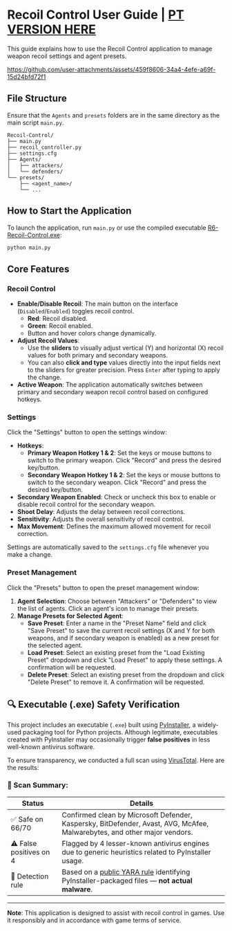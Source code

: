 # Recoil Control User Guide | [PT VERSION HERE](https://github.com/DragaoTI/R6-Recoil-Control/blob/main/README.md)

This guide explains how to use the Recoil Control application to manage weapon recoil settings and agent presets.

https://github.com/user-attachments/assets/459f8606-34a4-4efe-a69f-15d24bfd72f1

## File Structure

Ensure that the `Agents` and `presets` folders are in the same directory as the main script `main.py`.

```
Recoil-Control/
├── main.py
├── recoil_controller.py
├── settings.cfg
├── Agents/
│   ├── attackers/
│   └── defenders/
└── presets/
    ├── <agent_name>/
    └── ...
```

## How to Start the Application

To launch the application, run `main.py` or use the compiled executable [R6-Recoil-Control.exe](https://github.com/K1ngPT-X/R6-Recoil-Control/releases/download/v1.0.2/R6-Recoil-Control.exe):

```bash
python main.py
```

## Core Features

### Recoil Control

*   **Enable/Disable Recoil**: The main button on the interface (`Disabled`/`Enabled`) toggles recoil control.
    *   **Red**: Recoil disabled.
    *   **Green**: Recoil enabled.
    *   Button and hover colors change dynamically.
*   **Adjust Recoil Values**:
    *   Use the **sliders** to visually adjust vertical (Y) and horizontal (X) recoil values for both primary and secondary weapons.
    *   You can also **click and type** values directly into the input fields next to the sliders for greater precision. Press `Enter` after typing to apply the change.
*   **Active Weapon**: The application automatically switches between primary and secondary weapon recoil control based on configured hotkeys.

### Settings

Click the "Settings" button to open the settings window:

*   **Hotkeys**:
    *   **Primary Weapon Hotkey 1 & 2**: Set the keys or mouse buttons to switch to the primary weapon. Click "Record" and press the desired key/button.
    *   **Secondary Weapon Hotkey 1 & 2**: Set the keys or mouse buttons to switch to the secondary weapon. Click "Record" and press the desired key/button.
*   **Secondary Weapon Enabled**: Check or uncheck this box to enable or disable recoil control for the secondary weapon.
*   **Shoot Delay**: Adjusts the delay between recoil corrections.
*   **Sensitivity**: Adjusts the overall sensitivity of recoil control.
*   **Max Movement**: Defines the maximum allowed movement for recoil correction.

Settings are automatically saved to the `settings.cfg` file whenever you make a change.

### Preset Management

Click the "Presets" button to open the preset management window:

1.  **Agent Selection**: Choose between "Attackers" or "Defenders" to view the list of agents. Click an agent's icon to manage their presets.
2.  **Manage Presets for Selected Agent**:
    *   **Save Preset**: Enter a name in the "Preset Name" field and click "Save Preset" to save the current recoil settings (X and Y for both weapons, and if secondary weapon is enabled) as a new preset for the selected agent.
    *   **Load Preset**: Select an existing preset from the "Load Existing Preset" dropdown and click "Load Preset" to apply these settings. A confirmation will be requested.
    *   **Delete Preset**: Select an existing preset from the dropdown and click "Delete Preset" to remove it. A confirmation will be requested.

## 🔍 Executable (.exe) Safety Verification

This project includes an executable (`.exe`) built using [PyInstaller](https://www.pyinstaller.org/), a widely-used packaging tool for Python projects. Although legitimate, executables created with PyInstaller may occasionally trigger **false positives** in less well-known antivirus software.

To ensure transparency, we conducted a full scan using [VirusTotal](https://www.virustotal.com/gui/file/ed6607f7e8466e7b29ea0d045b5de29c337d18e17ab40d0f63f0245e383c88ad?nocache=1). Here are the results:

### 🧪 Scan Summary:
| Status                  | Details                                                                 |
|------------------------|--------------------------------------------------------------------------|
| ✅ Safe on 66/70        | Confirmed clean by Microsoft Defender, Kaspersky, BitDefender, Avast, AVG, McAfee, Malwarebytes, and other major vendors. |
| ⚠️ False positives on 4 | Flagged by 4 lesser-known antivirus engines due to generic heuristics related to PyInstaller usage. |
| 📜 Detection rule        | Based on a [public YARA rule](https://github.com/bartblaze/Yara-rules) identifying PyInstaller-packaged files — **not actual malware**. |

---
**Note**: This application is designed to assist with recoil control in games. Use it responsibly and in accordance with game terms of service. 
